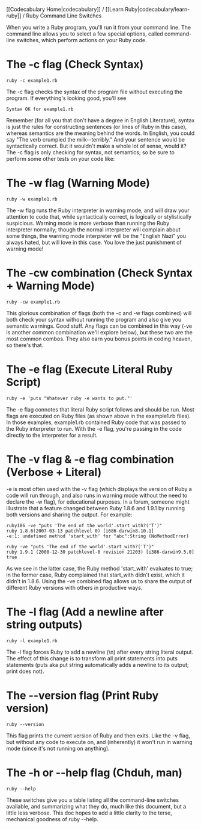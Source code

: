 [[Codecabulary Home|codecabulary]] / [[Learn Ruby|codecabulary/learn-ruby]] / Ruby Command Line Switches

<!-- ---title: Command Line Switches --- -->

When you write a Ruby program, you'll run it from your command line. The command line allows you to select a few special options, called command-line switches, which perform actions on your Ruby code.

The -c flag (Check Syntax)
========================
```
ruby -c example1.rb
```
The -c flag checks the syntax of the program file without executing the program. If everything's looking good, you'll see

```
Syntax OK for example1.rb
```

Remember (for all you that don't have a degree in English Literature), syntax is just the rules for constructing sentences (or lines of Ruby in this case), whereas semantics are the meaning behind the words. In English, you could say "The verb crumpled the milk--terribly." And your sentence would be syntactically correct. But it wouldn't make a whole lot of sense, would it? The -c flag is only checking for syntax, not semantics; so be sure to perform some other tests on your code like:

The -w flag (Warning Mode)
========================
```
ruby -w example1.rb
```

The -w flag runs the Ruby interpreter in warning mode, and will draw your attention to code that, while syntactically correct, is logically or stylistically suspicious. Warning mode is more verbose than running the Ruby interpreter normally; though the normal interpreter will complain about some things, the warning mode interpreter will be the "English Nazi" you always hated, but will love in this case. You love the just punishment of warning mode!

The -cw combination (Check Syntax + Warning Mode)
========================
```
ruby -cw example1.rb
```

This glorious combination of flags (both the -c and -w flags combined) will both check your syntax without running the program and also give you semantic warnings. Good stuff. Any flags can be combined in this way (-ve is another common combination we'll explore below), but these two are the most common combos. They also earn you bonus points in coding heaven, so there's that.

The -e flag (Execute Literal Ruby Script)
========================
```
ruby -e 'puts "Whatever ruby -e wants to put."'
```

The -e flag connotes that literal Ruby script follows and should be run. Most flags are executed on Ruby files (as shown above in the example1.rb files). In those examples, example1.rb contained Ruby code that was passed to the Ruby interpreter to run. With the -e flag, you're passing in the code directly to the interpreter for a result.

The -v flag & -e flag combination (Verbose + Literal)
========================
-e is most often used with the -v flag (which displays the version of Ruby a code will run through, and also runs in warning mode without the need to declare the -w flag), for educational purposes. In a forum, someone might illustrate that a feature changed between Ruby 1.8.6 and 1.9.1 by running both versions and sharing the output. For example:

```
ruby186 -ve "puts 'The end of the world'.start_with?('T')"
ruby 1.8.6(2007-03-13 patchlevel 0) [i686-darwin8.10.1]
-e:1: undefined method 'start_with' for "abc":String (NoMethodError)

ruby -ve "puts 'The end of the world'.start_with?('T')"
ruby 1.9.1 (2008-12-30 patchlevel-0 revision 21203) [i386-darwin9.5.0]
true
```

As we see in the latter case, the Ruby method 'start_with' evaluates to true; in the former case, Ruby complained that start_with didn't exist, which it didn't in 1.8.6. Using the -ve combined flag allows us to share the output of different Ruby versions with others in productive ways.

The -l flag (Add a newline after string outputs)
========================
```
ruby -l example1.rb
```

The -l flag forces Ruby to add a newline (\n) after every string literal output. The effect of this change is to transform all print statements into puts statements (puts aka put string automatically adds a newline to its output; print does not).

The --version flag (Print Ruby version)
========================
```
ruby --version
```

This flag prints the current version of Ruby and then exits. Like the -v flag, but without any code to execute on, and (inherently) it won't run in warning mode (since it's not running on anything).

The -h or --help flag (Chduh, man)
========================
```
ruby --help
```

These switches give you a table listing all the command-line switches available, and summarizing what they do, much like this document, but a little less verbose. This doc hopes to add a little clarity to the terse, mechanical goodness of ruby --help.
